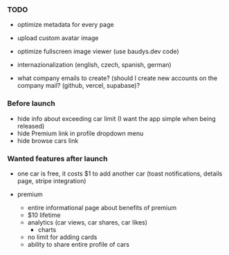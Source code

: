 ### TODO

- optimize metadata for every page
- upload custom avatar image
- optimize fullscreen image viewer (use baudys.dev code)
- internazionalization (english, czech, spanish, german)

- what company emails to create? (should I create new accounts on the company mail? (github, vercel, supabase)?

### Before launch

- hide info about exceeding car limit (I want the app simple when being released)
- hide Premium link in profile dropdown menu
- hide browse cars link

### Wanted features after launch

- one car is free, it costs $1 to add another car (toast notifications, details page, stripe integration)

- premium
  - entire informational page about benefits of premium
  - $10 lifetime
  - analytics (car views, car shares, car likes)
    - charts
  - no limit for adding cards
  - ability to share entire profile of cars
